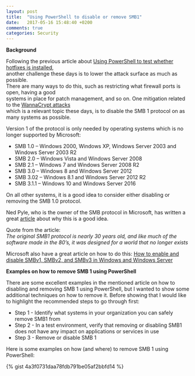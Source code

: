 ```yaml
---
layout: post
title:  "Using PowerShell to disable or remove SMB1"
date:   2017-05-16 15:48:40 +0200
comments: true
categories: Security
---
```


**Background**

Following the previous article about [Using PowerShell to test whether hotfixes is installed](http://www.powershell.no/inventory/2017/05/15/get-hotfix-status.html),  
another challenge these days is to lower the attack surface as much as possible.  
There are many ways to do this, such as restricting what firewall ports is open, having a good  
systems in place for patch management, and so on.
One mitigation related to the [WannaCrypt attacks](https://blogs.technet.microsoft.com/msrc/2017/05/12/customer-guidance-for-wannacrypt-attacks/)  
 which is a relevant topic these days, is to disable the SMB 1 protocol on as many systems as possible.

Version 1 of the protocol is only needed by operating systems which is no longer supported by Microsoft:
-  SMB 1.0 – Windows 2000, Windows XP, Windows Server 2003 and Windows Server 2003 R2
-  SMB 2.0 – Windows Vista and Windows Server 2008
-  SMB 2.1 – Windows 7 and Windows Server 2008 R2
-  SMB 3.0 – Windows 8 and Windows Server 2012
-  SMB 3.02 – Windows 8.1 and Windows Server 2012 R2
-  SMB 3.1.1 – Windows 10 and Windows Server 2016

On all other systems, it is a good idea to consider either disabling or removing the SMB 1.0 protocol.  

Ned Pyle, who is the owner of the SMB protocol in Microsoft, has written a great [article](https://blogs.technet.microsoft.com/filecab/2016/09/16/stop-using-smb1/) about why this is a good idea.

Quote from the article:  
*The original SMB1 protocol is nearly 30 years old, and like much of the software made in the 80’s, it was designed for a world that no longer exists*

Microsoft also have a great article on how to do this:
[How to enable and disable SMBv1, SMBv2, and SMBv3 in Windows and Windows Server](https://support.microsoft.com/en-us/help/2696547/how-to-enable-and-disable-smbv1,-smbv2,-and-smbv3-in-windows-vista,-windows-server-2008,-windows-7,-windows-server-2008-r2,-windows-8,-and-windows-server-2012)



**Examples on how to remove SMB 1 using PowerShell**

There are some excellent examples in the mentioned article on how to disabling and removing SMB 1 using PowerShell, but I wanted to show some additional techniques on how to remove it.
Before showing that I would like to highlight the recommended steps to go through first:

-  Step 1 - Identify what systems in your organization you can safely remove SMB1 from
-  Step 2 - In a test environment, verify that removing or disabling SMB1 does not have any impact on applications or services in use
-  Step 3 - Remove or disable SMB 1

Here is some examples on how (and where) to remove SMB 1 using PowerShell:  

{% gist 4a3f0731daa78fdb791be05af2bbfd14 %}

